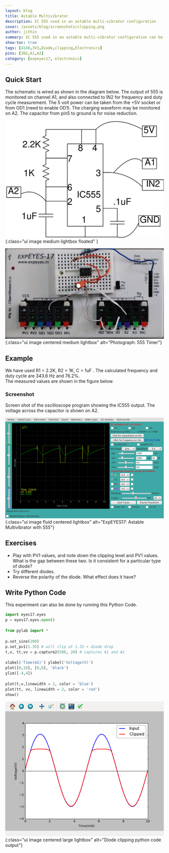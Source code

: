 ```yaml
---
layout: blog
title: Astable Multivibrator
description: IC 555 used in an astable multi-vibrator configuration
cover: /assets/blog/screenshots/clipping.png
author: jithin
summary: IC 555 used in an astable multi-vibrator configuration can be studied using the oscilloscope of ExpEYES. IN2 is used to precisely measure duty-cycle and frequency.
show-toc: true
tags: [4148,3V3,Diode,clipping,Electronics]
pins: [IN2,A1,A2]
category: [expeyes17, electronics]
---
```



## Quick Start

The schematic is wired as shown in the diagram below. The output of 555 is monitored on channel A1, and also connected to IN2 for frequency and duty cycle measurement. The 5 volt power can be taken from the +5V socket or from OD1 (need to enable OD1). The charging waveform may be monitored on A2. The capacitor from pin5 to ground is for noise reduction. 

![](/assets/blog/schematics/osc555.svg){:class="ui image medium lightbox floated" }

![](/assets/blog/photographs/osc555.jpg){:class="ui image centered medium lightbox" alt="Photograph: 555 Timer"}

<div class="ui clearing divider"></div>

## Example

We have used R1 = 2.2K, R2 = 1K, C = 1uF  . The calculated frequency and duty cycle are 343.6 Hz and 76.2%.  
The measured values are shown in the figure below.

### Screenshot
Screen shot of the oscilloscope program showing the IC555 output. The voltage across the capacitor is shown on A2.

![](/assets/blog/screenshots/osc555.png){:class="ui image fluid centered lightbox" alt="ExpEYES17: Astable Multivibrator with 555"}

## Exercises

+ Play with PV1 values, and note down the clipping level and PV1 values. What is the gap between these two. Is it consistent for a particular type of diode?
+ Try different diodes.
+ Reverse the polarity of the diode. What effect does it have?

## Write Python Code

This experiment can also be done by running this Python Code.

```python
import eyes17.eyes
p = eyes17.eyes.open()

from pylab import *

p.set_sine(200)
p.set_pv1(1.35) # will clip at 1.35 + diode drop 
t,v, tt,vv = p.capture2(500, 20) # captures A1 and A2

xlabel('Time(mS)') ylabel('Voltage(V)')
plot([0,10], [0,0], 'black')
ylim([-4,4])

plot(t,v,linewidth = 2, color = 'blue')
plot(tt, vv, linewidth = 2, color = 'red') 
show()
```

![](/assets/blog/screenshots/clipping3.png){:class="ui image centered large lightbox" alt="Diode clipping python code output"}

